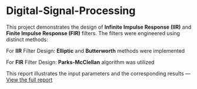 # Digital-Signal-Processing

This project demonstrates the design of **Infinite Impulse Response (IIR)** and **Finite Impulse Response (FIR)** filters. The filters were engineered using distinct methods:

For **IIR** Filter Design: **Elliptic** and **Butterworth** methods were implemented

For **FIR** Filter Design: **Parks-McClellan** algorithm was utilized

This report illustrates the input parameters and the corresponding results — [View the full report](./Sidani-Hoda_Noaman-Samia_ElMasri-Jade.pdf)


